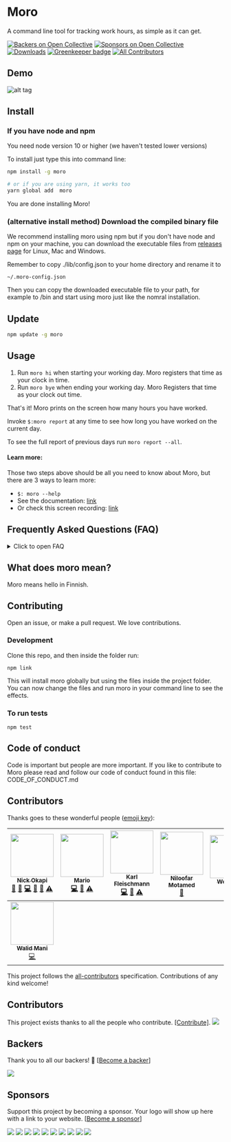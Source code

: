 # Moro

A command line tool for tracking work hours, as simple as it can get.

[![Backers on Open Collective](https://opencollective.com/moro/backers/badge.svg)](#backers) [![Sponsors on Open Collective](https://opencollective.com/moro/sponsors/badge.svg)](#sponsors) [![Downloads](https://img.shields.io/npm/dt/moro.svg)](https://npmjs.org/moro) [![Greenkeeper badge](https://badges.greenkeeper.io/albacoretuna/moro.svg)](https://greenkeeper.io/) [![All Contributors](https://img.shields.io/badge/all_contributors-8-orange.svg?style=flat-square)](#contributors)

## Demo

![alt tag](https://user-images.githubusercontent.com/7697632/29446360-80950010-83f4-11e7-945f-9212fa6738ce.gif)

## Install

### If you have node and npm

You need node version 10 or higher (we haven't tested lower versions)

To install just type this into command line:

```bash
npm install -g moro

# or if you are using yarn, it works too
yarn global add  moro
```

You are done installing Moro!

### (alternative install method) Download the compiled binary file

We recommend installing moro using npm but if you don't have node and npm on your machine, you can download the executable files from [releases page](https://github.com/albacoretuna/moro/releases) for Linux, Mac and Windows.

Remember to copy ./lib/config.json to your home directory and rename it to

```
~/.moro-config.json
```

Then you can copy the downloaded executable file to your path, for example to /bin and start using moro just like the nomral installation.

## Update

```bash
npm update -g moro
```

## Usage

1. Run `moro hi` when starting your working day. Moro registers that time as your clock in time.
2. Run `moro bye` when ending your working day. Moro Registers that time as your clock out time.

That's it! Moro prints on the screen how many hours you have worked.

Invoke `$:moro report` at any time to see how long you have worked on the current day.

To see the full report of previous days run `moro report --all`.

#### Learn more:

Those two steps above should be all you need to know about Moro, but there are 3 ways to learn more:

- `$: moro --help`
- See the documentation: [link](https://github.com/albacoretuna/moro/blob/master/DOCUMENTATION.md)
- Or check this screen recording: [link](https://asciinema.org/a/106792)

## Frequently Asked Questions (FAQ)

<details>
<summary>Click to open FAQ</summary>

Q: I forgot to run moro in the morning, so my clock in time is not saved. Can I adjust it now? A: yes! for example, if you started work at 09:30 run `$: moro hi 09:30`

</details>

## What does moro mean?

Moro means hello in Finnish.

## Contributing

Open an issue, or make a pull request. We love contributions.

### Development

Clone this repo, and then inside the folder run:

```
npm link
```

This will install moro globally but using the files inside the project folder. You can now change the files and run moro in your command line to see the effects.

### To run tests

```
npm test
```

## Code of conduct

Code is important but people are more important. If you like to contribute to Moro please read and follow our code of conduct found in this file: CODE_OF_CONDUCT.md

## Contributors

Thanks goes to these wonderful people ([emoji key](https://github.com/kentcdodds/all-contributors#emoji-key)):

<!-- ALL-CONTRIBUTORS-LIST:START - Do not remove or modify this section -->
<!-- prettier-ignore -->
| [<img src="https://avatars2.githubusercontent.com/u/7697632?v=3" width="100px;"/><br /><sub><b>Nick Okapi</b></sub>](http://omid.fi)<br />[💬](#question-albacoretuna "Answering Questions") [🐛](https://github.com/albacoretuna/moro/issues?q=author%3Aalbacoretuna "Bug reports") [💻](https://github.com/albacoretuna/moro/commits?author=albacoretuna "Code") [📖](https://github.com/albacoretuna/moro/commits?author=albacoretuna "Documentation") [👀](#review-albacoretuna "Reviewed Pull Requests") [⚠️](https://github.com/albacoretuna/moro/commits?author=albacoretuna "Tests") | [<img src="https://avatars2.githubusercontent.com/u/4089975?v=3" width="100px;"/><br /><sub><b>Mario</b></sub>](https://github.com/mario-s)<br />[💻](https://github.com/albacoretuna/moro/commits?author=mario-s "Code") [📖](https://github.com/albacoretuna/moro/commits?author=mario-s "Documentation") [⚠️](https://github.com/albacoretuna/moro/commits?author=mario-s "Tests") | [<img src="https://avatars2.githubusercontent.com/u/2211050?v=3" width="100px;"/><br /><sub><b>Karl Fleischmann</b></sub>](https://twitter.com/fleischie28)<br />[💻](https://github.com/albacoretuna/moro/commits?author=fleischie "Code") [📖](https://github.com/albacoretuna/moro/commits?author=fleischie "Documentation") [⚠️](https://github.com/albacoretuna/moro/commits?author=fleischie "Tests") | [<img src="https://avatars0.githubusercontent.com/u/12087554?v=3" width="100px;"/><br /><sub><b>Niloofar Motamed</b></sub>](https://niloofarmotamed.com)<br />[📖](https://github.com/albacoretuna/moro/commits?author=niloomotita "Documentation") | [<img src="https://avatars1.githubusercontent.com/u/5592940?v=3" width="100px;"/><br /><sub><b>Wolf-Rost</b></sub>](https://github.com/Wolf-Rost)<br />[📖](https://github.com/albacoretuna/moro/commits?author=Wolf-Rost "Documentation") | [<img src="https://avatars0.githubusercontent.com/u/2776719?v=3" width="100px;"/><br /><sub><b>Henri Koski</b></sub>](https://github.com/heppu)<br />[📖](https://github.com/albacoretuna/moro/commits?author=heppu "Documentation") | [<img src="https://avatars2.githubusercontent.com/u/6113341?v=3" width="100px;"/><br /><sub><b>Olavi Haapala</b></sub>](https://twitter.com/0lpeh)<br />[📖](https://github.com/albacoretuna/moro/commits?author=olpeh "Documentation") [🐛](https://github.com/albacoretuna/moro/issues?q=author%3Aolpeh "Bug reports") |
| :---: | :---: | :---: | :---: | :---: | :---: | :---: |
| [<img src="https://avatars1.githubusercontent.com/u/15911342?v=4" width="100px;"/><br /><sub><b>Walid Mani</b></sub>](https://github.com/Flouss)<br />[💻](https://github.com/albacoretuna/moro/commits?author=Flouss "Code") |

<!-- ALL-CONTRIBUTORS-LIST:END -->

This project follows the [all-contributors](https://github.com/kentcdodds/all-contributors) specification. Contributions of any kind welcome!

## Contributors

This project exists thanks to all the people who contribute. [[Contribute]](CONTRIBUTING.md). <a href="graphs/contributors"><img src="https://opencollective.com/moro/contributors.svg?width=890" /></a>

## Backers

Thank you to all our backers! 🙏 [[Become a backer](https://opencollective.com/moro#backer)]

<a href="https://opencollective.com/moro#backers" target="_blank"><img src="https://opencollective.com/moro/backers.svg?width=890"></a>

## Sponsors

Support this project by becoming a sponsor. Your logo will show up here with a link to your website. [[Become a sponsor](https://opencollective.com/moro#sponsor)]

<a href="https://opencollective.com/moro/sponsor/0/website" target="_blank"><img src="https://opencollective.com/moro/sponsor/0/avatar.svg"></a> <a href="https://opencollective.com/moro/sponsor/1/website" target="_blank"><img src="https://opencollective.com/moro/sponsor/1/avatar.svg"></a> <a href="https://opencollective.com/moro/sponsor/2/website" target="_blank"><img src="https://opencollective.com/moro/sponsor/2/avatar.svg"></a> <a href="https://opencollective.com/moro/sponsor/3/website" target="_blank"><img src="https://opencollective.com/moro/sponsor/3/avatar.svg"></a> <a href="https://opencollective.com/moro/sponsor/4/website" target="_blank"><img src="https://opencollective.com/moro/sponsor/4/avatar.svg"></a> <a href="https://opencollective.com/moro/sponsor/5/website" target="_blank"><img src="https://opencollective.com/moro/sponsor/5/avatar.svg"></a> <a href="https://opencollective.com/moro/sponsor/6/website" target="_blank"><img src="https://opencollective.com/moro/sponsor/6/avatar.svg"></a> <a href="https://opencollective.com/moro/sponsor/7/website" target="_blank"><img src="https://opencollective.com/moro/sponsor/7/avatar.svg"></a> <a href="https://opencollective.com/moro/sponsor/8/website" target="_blank"><img src="https://opencollective.com/moro/sponsor/8/avatar.svg"></a> <a href="https://opencollective.com/moro/sponsor/9/website" target="_blank"><img src="https://opencollective.com/moro/sponsor/9/avatar.svg"></a>
